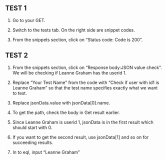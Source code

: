 ## TEST 1

1. Go to your GET.

2. Switch to the tests tab. On the right side are snippet codes.

3. From the snippets section, click on “Status code: Code is 200”.

## TEST 2 

1. From the snippets section, click on “Response body:JSON value check”. We will be checking if Leanne Graham has the userid 1.

2. Replace “Your Test Name” from the code with “Check if user with id1 is Leanne Graham” so that the test name specifies exactly what we want to test.

3. Replace jsonData.value with jsonData[0].name. 

4. To get the path, check the body in Get result earlier. 

5. Since Leanne Graham is userid 1, jsonData is in the first result which should start with 0. 

6. If you want to get the second result, use jsonData[1] and so on for succeeding results.

7. In to eql, input “Leanne Graham”